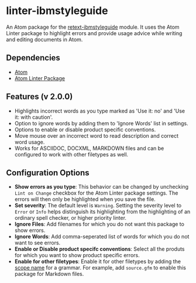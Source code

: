 # linter-ibmstyleguide
An Atom package for the [retext-ibmstyleguide](https://github.com/gaurav-nelson/retext-ibmstyleguide) module. It uses the Atom Linter package to highlight errors and provide usage advice while writing and editing documents in Atom.

## Dependencies
* [Atom](https://atom.io/)
* [Atom Linter Package](https://atom.io/packages/linter)

## Features (v 2.0.0)
* Highlights incorrect words as you type marked as 'Use it: no' and 'Use it: with caution'.
* Option to ignore words by adding them to 'Ignore Words' list in settings.
* Options to enable or disable product specific conventions.
* Move mouse over an incorrect word to read description and correct word usage.
* Works for ASCIIDOC, DOCXML, MARKDOWN files and can be configured to work with other filetypes as well.

## Configuration Options
* **Show errors as you type**: This behavior can be changed by unchecking `Lint on Change` checkbox for the Atom Linter package settings. The errors will then only be highlighted when you save the file.
* **Set severity**: The default level is `Warning`. Setting the severity level to `Error` or `Info` helps distinguish its highlighting from the highlighting of an ordinary spell checker, or higher priority linter.
* **Ignore Files**: Add filenames for which you do not want this package to show errors. 
* **Ignore Words**: Add comma-seperated list of words for which you do not want to see errors. 
* **Enable or Disable product specifc conventions**: Select all the produts for which you want to show product specific errors.
* **Enable for other filetypes**: Enable it for other filetypes by adding the [scope name](https://atom.io/packages/file-types) for a grammar. For example, add `source.gfm` to enable this package for Markdown files.
